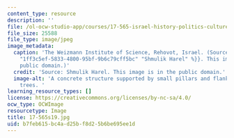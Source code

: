 ```yaml
---
content_type: resource
description: ''
file: /ol-ocw-studio-app/courses/17-565-israel-history-politics-culture-identity-spring-2019/b7feb615bc4ad25bf8d25b6be695ee1d_17-565s19.jpg
file_size: 25588
file_type: image/jpeg
image_metadata:
  caption: 'The Weizmann Institute of Science, Rehovot, Israel. (Source: {{% resource_link
    "1ff3c5ef-5833-4800-95bf-9b6c79cff5bc" "Shmulik Harel" %}}. This image is in the
    public domain.)'
  credit: 'Source: Shmulik Harel. This image is in the public domain.'
  image-alt: 'A concrete structure supported by small pillars and flanked by palm
    trees. '
learning_resource_types: []
license: https://creativecommons.org/licenses/by-nc-sa/4.0/
ocw_type: OCWImage
resourcetype: Image
title: 17-565s19.jpg
uid: b7feb615-bc4a-d25b-f8d2-5b6be695ee1d
---
```

